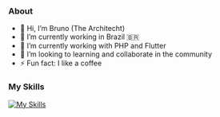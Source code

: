 ### About

- 👋 Hi, I’m Bruno (The Architecht) 
- 🔭 I’m currently working in Brazil 🇧🇷
- 🌱 I’m currently working with PHP and Flutter
- 👯 I’m looking to learning and collaborate in the community
- ⚡ Fun fact: I like a coffee

### My Skills

[![My Skills](https://skills.thijs.gg/icons?i=js,html,css,wasm,flutter,laravel,php)](https://skills.thijs.gg)

